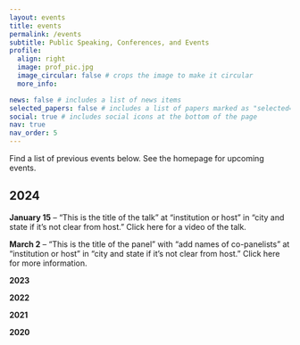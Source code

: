 ```yaml
---
layout: events
title: events
permalink: /events
subtitle: Public Speaking, Conferences, and Events
profile:
  align: right
  image: prof_pic.jpg
  image_circular: false # crops the image to make it circular
  more_info: 

news: false # includes a list of news items
selected_papers: false # includes a list of papers marked as "selected={true}"
social: true # includes social icons at the bottom of the page
nav: true
nav_order: 5
---
```



Find a list of previous events below. See the homepage for upcoming events.

## 2024

**January 15** – “This is the title of the talk” at “institution or host” in “city and state if it’s not clear from host.” Click here for a video of the talk.

**March 2** – “This is the title of the panel” with “add names of co-panelists” at “institution or host” in “city and state if it’s not clear from host.” Click here for more information.

**2023**

**2022**

**2021**

**2020**

